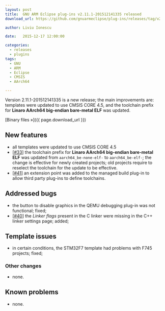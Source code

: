 ```yaml
---
layout: post
title:  GNU ARM Eclipse plug-ins v2.11.1-201512141335 released
download_url: https://github.com/gnuarmeclipse/plug-ins/releases/tag/v2.11.1-201512141335

author: Liviu Ionescu

date:   2015-12-17 12:00:00

categories:
  - releases
  - plugins
tags:
  - GNU
  - ARM
  - Eclipse
  - CMSIS
  - AArch64

---
```


Version 2.11.1-201512141335 is a new release; the main improvements are: templates were updated to use CMSIS CORE 4.5, and the toolchain prefix for **Linaro AArch64 big-endian bare-metal ELF** was updated.

[Binary files »]({{ page.download_url }})

## New features

* all templates were updated to use CMSIS CORE 4.5
* [[#33](https://github.com/gnuarmeclipse/plug-ins/issues/33)] the toolchain prefix for **Linaro AArch64 big-endian bare-metal ELF** was updated from `aarch64_be-none-elf-` to `aarch64_be-elf-`; the change is effective for newly created projects; old projects require to reselect the toolchain for the update to be effective.
* [[#41](https://github.com/gnuarmeclipse/plug-ins/issues/41)] an extension point was added to the managed build plug-in to allow third party plug-ins to define toolchains.

## Addressed bugs

* the button to disable graphics in the QEMU debugging plug-in was not functional; fixed;
* [[#40](https://github.com/gnuarmeclipse/plug-ins/issues/40)] the _Linker flags_ present in the C linker were missing in the C++ linker settings page; added;

## Template issues

* in certain conditions, the STM32F7 template had problems with F745 projects; fixed;

### Other changes

* none.

## Known problems

* none.
